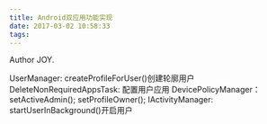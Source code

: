 ```yaml
---
title: Android双应用功能实现
date: 2017-03-02 10:58:33
tags:
---
```


Author JOY.
<!-- excerpt -->
UserManager:
  createProfileForUser()创建轮廓用户
DeleteNonRequiredAppsTask:
  配置用户应用
DevicePolicyManager：
  setActiveAdmin();
  setProfileOwner();
IActivityManager:
  startUserInBackground()开启用户
